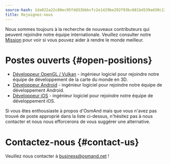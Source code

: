 ```yaml
---
source-hash: 1da022a22c60ec95fdd33bbbcfc2e1429be292f93bc681bd539ad30c139aacc4
title: Rejoignez-nous
---
```

Nous sommes toujours à la recherche de nouveaux contributeurs qui peuvent rejoindre notre équipe internationale. Veuillez consulter notre [Mission](./mission.md) pour voir si vous pouvez aider à rendre le monde meilleur.

# Postes ouverts {#open-positions}

- [Développeur OpenGL / Vulkan](./opengl-vulkan-dev.md) - ingénieur logiciel pour rejoindre notre équipe de développement de la carte du monde en 3D.
- [Développeur Android](./android-dev.md) - ingénieur logiciel pour rejoindre notre équipe de développement Android.
- [Développeur iOS](./ios-dev.md) - ingénieur logiciel pour rejoindre notre équipe de développement iOS.

Si vous êtes enthousiaste à propos d'OsmAnd mais que vous n'avez pas trouvé de poste approprié dans la liste ci-dessus, n'hésitez pas à nous contacter et nous nous efforcerons de vous suggérer une alternative.

# Contactez-nous {#contact-us}

Veuillez nous contacter à business@osmand.net !